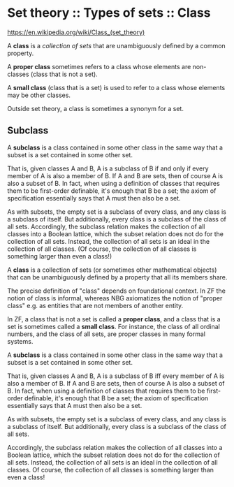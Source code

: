 # Set theory :: Types of sets :: Class

https://en.wikipedia.org/wiki/Class_(set_theory)

A **class** is a *collection of sets* that are unambiguously defined by a common property.

A **proper class** sometimes refers to a class whose elements are non-classes (class that is not a set).

A **small class** (class that is a set) is used to refer to a class whose elements may be other classes.

Outside set theory, a class is sometimes a synonym for a set.



## Subclass

A **subclass** is a class contained in some other class in the same way that a subset is a set contained in some other set.

That is, given classes A and B, A is a subclass of B if and only if every member of A is also a member of B. If A and B are sets, then of course A is also a subset of B. In fact, when using a definition of classes that requires them to be first-order definable, it's enough that B be a set; the axiom of specification essentially says that A must then also be a set.

As with subsets, the empty set is a subclass of every class, and any class is a subclass of itself. But additionally, every class is a subclass of the class of all sets. Accordingly, the subclass relation makes the collection of all classes into a Boolean lattice, which the subset relation does not do for the collection of all sets. Instead, the collection of all sets is an ideal in the collection of all classes. (Of course, the collection of all classes is something larger than even a class!)



A **class** is a collection of sets (or sometimes other mathematical objects) that can be unambiguously defined by a property that all its members share.

The precise definition of "class" depends on foundational context. In ZF the notion of class is informal, whereas NBG axiomatizes the notion of "proper class" e.g. as entities that are not members of another entity.

In ZF, a class that is not a set is called a **proper class**, and a class that is a set is sometimes called a **small class**. For instance, the class of all ordinal numbers, and the class of all sets, are proper classes in many formal systems.

A **subclass** is a class contained in some other class in the same way that a subset is a set contained in some other set.

That is, given classes A and B, A is a subclass of B iff every member of A is also a member of B. If A and B are sets, then of course A is also a subset of B. In fact, when using a definition of classes that requires them to be first-order definable, it's enough that B be a set; the axiom of specification essentially says that A must then also be a set.

As with subsets, the empty set is a subclass of every class, and any class is a subclass of itself. But additionally, every class is a subclass of the class of all sets.

Accordingly, the subclass relation makes the collection of all classes into a Boolean lattice, which the subset relation does not do for the collection of all sets. Instead, the collection of all sets is an ideal in the collection of all classes. Of course, the collection of all classes is something larger than even a class!
